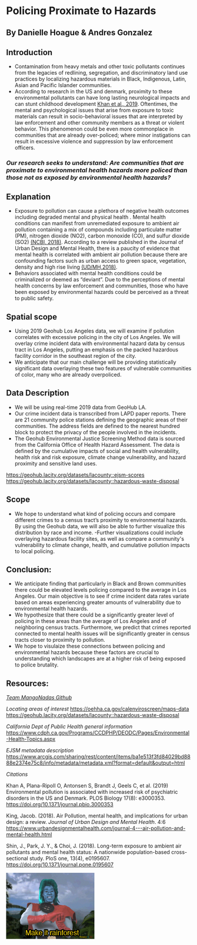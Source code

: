 # Policing Proximate to Hazards
By Danielle Hoague & Andres Gonzalez
-----

## Introduction
- Contamination from heavy metals and other toxic pollutants continues from the legacies of redlining, segregation, and discriminatory land use practices by localizing hazardous materials in Black, Indigenous, Latin, Asian and Pacific Islander communities.
- According to research in the US and denmark, proximity to these environmental pollutants can have long lasting neurological impacts and can stunt childhood development [Khan et al., 2019](https://journals.plos.org/plosbiology/article?id=10.1371/journal.pbio.3000353). Oftentimes, the mental and psychological issues that arise from exposure to toxic materials can result in socio-behavioral issues that are interpreted by law enforcement and other community members as a threat or violent behavior. This phenomenon could be even more commonplace in communities that are already over-policed; where minor instigations can result in excessive violence and suppression by law enforcement officers.


### *Our research seeks to understand: Are communities that are proximate to environmental health hazards more policed than those not as exposed by environmental health hazards?* 

## Explanation
- Exposure to pollution can cause a plethora of negative health outcomes including degraded mental and physical health . Mental health conditions can manifest from unremediated exposure to ambient air pollution containing a mix of compounds including particulate matter (PM), nitrogen dioxide (NO2), carbon monoxide (CO), and sulfur dioxide (SO2) [(NCBI, 2018)](https://www.ncbi.nlm.nih.gov/pmc/articles/PMC5891065/#:~:text=A%20growing%20body%20of%20evidence,to%20air%20pollutants%20%5B2%5D.). According to a review published in the Journal of Urban Design and Mental Health, there is a paucity of evidence that mental health is correlated with ambient air pollution because there are confounding factors such as urban access to green space, vegetation, density and high rise living [(UD/MH,2018)](https://www.urbandesignmentalhealth.com/journal-4---air-pollution-and-mental-health.html).
- Behaviors associated with mental health conditions could be criminalized or deemed as “deviant”. Due to the perceptions of mental health concerns by law enforcement and communities, those who have been exposed by environmental hazards could be perceived as a threat to public safety. 

## Spatial scope
- Using 2019 Geohub Los Angeles data, we will examine if pollution correlates with excessive policing in the city of Los Angeles. We will overlay crime incident data with environmental hazard data by census tract in Los Angeles, putting an emphasis on the packed hazardous facility corridor in the southeast region of the city.
- We anticipate that our main challenge will be providing statistically significant data overlaying these two features of vulnerable communities of color, many who are already overpoliced. 

 

## Data Description
- We will be using real-time 2019 data from GeoHub LA. 
- Our crime incident data is transcribed from LAPD paper reports. There are 21 community police stations defining the geographic areas of their communities. The address fields are defined to the nearest hundred block to protect the privacy of the people involved in the incidents.
- The Geohub Environmental Justice Screening Method data is sourced from the California Office of Health Hazard Assessment. The data is defined by the cumulative impacts of social and health vulnerability, health risk and risk exposure, climate change vulnerability, and hazard proximity and sensitive land uses. 

https://geohub.lacity.org/datasets/lacounty::ejsm-scores
https://geohub.lacity.org/datasets/lacounty::hazardous-waste-disposal


## Scope
- We hope to understand what kind of policing occurs and compare different crimes to a census tract’s proximity to environmental hazards. By using the Geohub data, we will also be able to further visualize this distribution by race and income.
-Further visualizations could include overlaying hazardous facility sites, as well as compare a community's vulnerability to climate change, health, and cumulative pollution impacts to local policing.

## Conclusion:
- We anticipate finding that particularly in Black and Brown communities there could be elevated levels policing compared to the average in Los Angeles. Our main objective is to see if crime incident data rates variate based on areas experiencing greater amounts of vulnerability due to environmental health hazards. 
- We hypothesize that there could be a significantly greater level of policing in these areas than the average of Los Angeles and of neighboring census tracts. Furthermore, we predict that crimes reported connected to mental health issues will be significantly greater in census tracts closer to proximity to pollution. 
- We hope to visulaize these connections between policing and environmental hazards because these factors are crucial to understanding which landscapes are at a higher risk of being exposed to police brutality. 




## Resources: 

*[Team MangoNadas Github](https://github.com/Agonzogonzo/Mangonadas)*

*Locating areas of interest*
https://oehha.ca.gov/calenviroscreen/maps-data
https://geohub.lacity.org/datasets/lacounty::hazardous-waste-disposal

*California Dept of Public Health general information*
https://www.cdph.ca.gov/Programs/CCDPHP/DEODC/Pages/Environmental-Health-Topics.aspx


*EJSM metadata description*
https://www.arcgis.com/sharing/rest/content/items/ba1e513f3fd84029bd8888e2374e75c8/info/metadata/metadata.xml?format=default&output=html

*Citations*

Khan A, Plana-Ripoll O, Antonsen S, Brandt J, Geels C, et al. (2019) Environmental pollution is associated with increased risk of psychiatric disorders in the US and Denmark. PLOS Biology 17(8): e3000353. https://doi.org/10.1371/journal.pbio.3000353

King, Jacob. (2018). Air Pollution, mental health, and implications for urban design: a review. *Journal of Urban Design and Mental Health*. 4:6 https://www.urbandesignmentalhealth.com/journal-4---air-pollution-and-mental-health.html

Shin, J., Park, J. Y., & Choi, J. (2018). Long-term exposure to ambient air pollutants and mental health status: A nationwide population-based cross-sectional study. PloS one, 13(4), e0195607. https://doi.org/10.1371/journal.pone.0195607


![Captain Planet](https://github.com/Agonzogonzo/Mangonadas/blob/Additional-Materials/captain_planet.gif)
